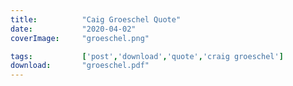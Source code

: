 ```yaml
---
title:          "Caig Groeschel Quote"
date:           "2020-04-02"
coverImage:     "groeschel.png"

tags:           ['post','download','quote','craig groeschel']
download:       "groeschel.pdf" 
---
```

